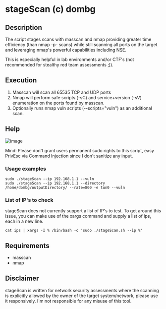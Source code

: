 # stageScan (c) dombg

## Description

The script stages scans with masscan and nmap providing greater time efficiency (than nmap -p- scans) while still scanning all ports on the target and leveraging nmap's powerful capabilities including NSE.

This is especially helpful in lab environments and/or CTF's (not recommended for stealthy red team assessments ;)). 

## Execution

1. Masscan will scan all 65535 TCP and UDP ports
2. Nmap will perform safe scripts (-sC) and service+version (-sV) enumeration on the ports found by masscan.
3. Optionally runs nmap vuln scripts (--scripts="vuln") as an additional scan.

## Help

![image](https://user-images.githubusercontent.com/7427205/137318948-562133cc-241b-4b50-a5a6-d06d5bfcbab7.png)

Mind: Please don't grant users permanent sudo rights to this script, easy PrivEsc via Command Injection since I don't sanitize any input.

### Usage examples

```
sudo ./stageScan --ip 192.168.1.1 --vuln
sudo ./stageScan --ip 192.168.1.1 --directory /home/dombg/outputDirectory/ --rate=800 -e tun0 --vuln
```

### List of IP's to check 

stageScan does not currently support a list of IP's to test. To get around this issue, you can make use of the xargs command and supply a list of ips, each in a new line.

`cat ips | xargs -I % /bin/bash -c 'sudo ./stageScan.sh --ip %'`

## Requirements

- masscan
- nmap

## Disclaimer

stageScan is written for network security assessments where the scanning is explicitly allowed by the owner of the target system/network, please use it responsively. I'm not responsible for any misuse of this tool.
